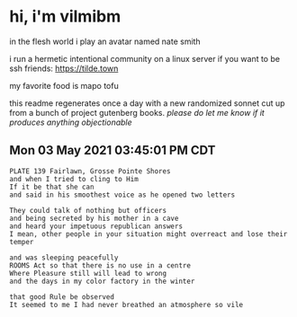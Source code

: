 # hi, i'm vilmibm

in the flesh world i play an avatar named nate smith

i run a hermetic intentional community on a linux server if you want to be ssh friends: https://tilde.town

my favorite food is mapo tofu

this readme regenerates once a day with a new randomized sonnet cut up from a bunch of project gutenberg books.
_please do let me know if it produces anything objectionable_

## Mon 03 May 2021 03:45:01 PM CDT

    PLATE 139 Fairlawn, Grosse Pointe Shores
    and when I tried to cling to Him
    If it be that she can
    and said in his smoothest voice as he opened two letters
    
    They could talk of nothing but officers
    and being secreted by his mother in a cave
    and heard your impetuous republican answers
    I mean, other people in your situation might overreact and lose their temper
    
    and was sleeping peacefully
    ROOMS Act so that there is no use in a centre
    Where Pleasure still will lead to wrong
    and the days in my color factory in the winter
    
    that good Rule be observed
    It seemed to me I had never breathed an atmosphere so vile
